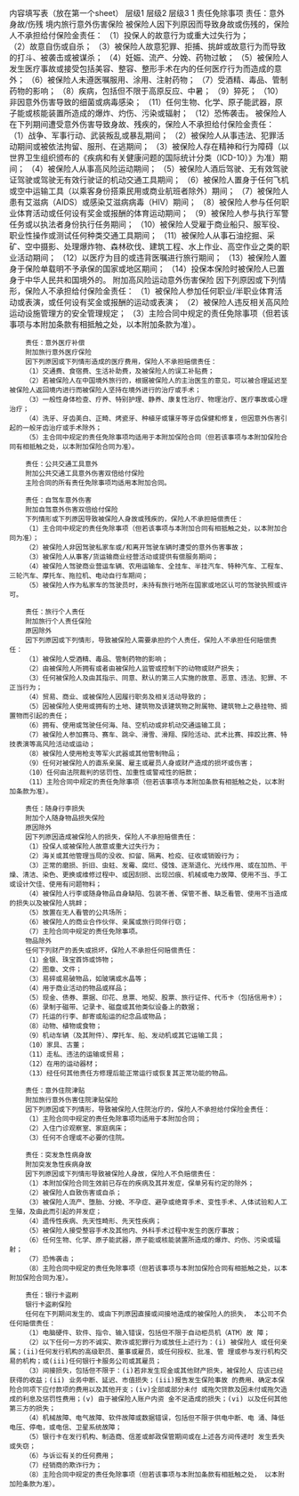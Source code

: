 内容填写表（放在第一个sheet）
	层级1	层级2	层级3
	1 责任免除事项
		责任：意外身故/伤残
		境内旅行意外伤害保险
		被保险人因下列原因而导致身故或伤残的，保险人不承担给付保险金责任：
		（1）投保人的故意行为或重大过失行为；	 
		（2）故意自伤或自杀；
		（3）被保险人故意犯罪、拒捕、挑衅或故意行为而导致的打斗、被袭击或被谋杀；
		（4）妊娠、流产、分娩、药物过敏；
		（5）被保险人发生医疗事故或接受包括美容、整容、整形手术在内的任何医疗行为而造成的意外；
		（6）被保险人未遵医嘱服用、涂用、注射药物；
		（7）受酒精、毒品、管制药物的影响；
		（8）疾病，包括但不限于高原反应、中暑；
		（9）猝死；
		（10）非因意外伤害导致的细菌或病毒感染；
		（11）任何生物、化学、原子能武器，原子能或核能装置所造成的爆炸、灼伤、污染或辐射；
		（12）恐怖袭击。
		被保险人在下列期间遭受意外伤害导致身故、残疾的，保险人不承担给付保险金责任：
		（1）战争、军事行动、武装叛乱或暴乱期间；
		（2）被保险人从事违法、犯罪活动期间或被依法拘留、服刑、在逃期间；
		（3）被保险人存在精神和行为障碍（以世界卫生组织颁布的《疾病和有关健康问题的国际统计分类（ICD-10）》为准）期间；
		（4）被保险人从事高风险运动期间；
		（5）被保险人酒后驾驶、无有效驾驶证驾驶或驾驶无有效行驶证的机动交通工具期间；
		（6）被保险人置身于任何飞机或空中运输工具（以乘客身份搭乘民用或商业航班者除外）期间；
		（7）被保险人患有艾滋病（AIDS）或感染艾滋病病毒（HIV）期间；
		（8）被保险人参与任何职业体育活动或任何设有奖金或报酬的体育运动期间；
		（9）被保险人参与执行军警任务或以执法者身份执行任务期间；
		（10）被保险人受雇于商业船只、服军役、职业性操作或测试任何种类交通工具期间；
		（11）被保险人从事石油挖掘、采矿、空中摄影、处理爆炸物、森林砍伐、建筑工程、水上作业、高空作业之类的职业活动期间；
		（12）以医疗为目的或违背医嘱进行旅行期间；
		（13）被保险人置身于保险单载明不予承保的国家或地区期间；
		（14）投保本保险时被保险人已置身于中华人民共和国境外的。
		附加高风险运动意外伤害保险
		因下列原因或下列情形，保险人不承担给付保险金责任：
		（1）被保险人参加任何职业/半职业体育活动或表演，或任何设有奖金或报酬的运动或表演；
		（2）被保险人违反相关高风险运动设施管理方的安全管理规定；
		（3）主险合同中规定的责任免除事项（但若该事项与本附加条款有相抵触之处，以本附加条款为准）。

		责任：意外医疗补偿
		附加旅行意外医疗保险
		因下列原因或下列情形造成的医疗费用，保险人不承担赔偿责任：
		（1）交通费、食宿费、生活补助费，及被保险人的误工补贴费；
		（2）若被保险人在中国境外旅行的，根据被保险人的主治医生的意见，可以被合理延迟至被保险人返回境内进行而被保险人坚持在境外进行的治疗或手术；
		（3）一般性身体检查、疗养、特别护理、静养、康复性治疗、物理治疗、医疗事故或心理治疗；
		（4）洗牙、牙齿美白、正畸、烤瓷牙、种植牙或镶牙等牙齿保健和修复，但因意外伤害引起的一般牙齿治疗或手术除外；
		（5）主合同中规定的责任免除事项均适用于本附加保险合同（但若该事项与本附加保险合同有相抵触之处，以本附加保险合同为准）。

		责任：公共交通工具意外
		附加公共交通工具意外伤害双倍给付保险
		主险合同的所有责任免除事项均适用本附加合同。

		责任：自驾车意外伤害
		附加自驾意外伤害双倍给付保险
		下列情形或下列原因导致被保险人身故或残疾的，保险人不承担赔偿责任：
		（1）主合同中规定的责任免除事项（但若该事项与本附加合同有相抵触之处，以本附加合同为准）；
		（2）被保险人非因驾驶私家车或/和离开驾驶车辆时遭受的意外伤害事故；
		（3）被保险人从事客/货运输商业经营活动或提供有偿服务期间；
		（4）被保险人驾驶商业营运车辆、农用运输车、全挂车、半挂汽车、特种汽车、工程车、三轮汽车、摩托车、拖拉机、电动自行车期间；
		（5）被保险人作为私家车的驾驶员时，未持有旅行地所在国家或地区认可的驾驶执照或许可。

		责任：旅行个人责任
		附加旅行个人责任保险
		原因除外
		因下列原因或下列情形，导致被保险人需要承担的个人责任，保险人不承担任何赔偿责任：
		（1）被保险人受酒精、毒品、管制药物的影响；
		（2）由被保险人所拥有或者由被保险人监管或控制下的动物或财产损失；
		（3）任何被保险人及由其指示、同意、默认的第三人实施的故意、恶意、违法、犯罪、不正当行为；
		（4）贸易、商业、或被保险人因履行职务及相关活动导致的；
		（5）因被保险人使用或拥有的土地、建筑物及该建筑物之附属物、建筑物上之悬挂物、搁置物而引起的责任；
		（6）拥有、使用或驾驶任何海、陆、空机动或非机动交通运输工具；
		（7）被保险人参加赛马、赛车、跳伞、滑雪、滑翔、探险活动、武术比赛、摔跤比赛、特技表演等高风险活动或运动；
		（8）被保险人使用枪支等军火武器或其他管制物品；
		（9）任何对被保险人的直系亲属、雇主或雇员人身或财产造成的损坏或伤害；
		（10）任何由法院裁判的惩罚性、加重性或警戒性的赔款；
		（11）主险合同中规定的责任免除事项（但若该事项与本附加条款有相抵触之处，以本附加条款为准）。

		责任：随身行李损失
		附加个人随身物品损失保险
		原因除外
		因下列原因造成被保险人的损失，保险人不承担赔偿责任：
		（1）投保人或被保险人故意或重大过失行为；
		（2）海关或其他管理当局的没收、扣留、隔离、检疫、征收或销毁行为；
		（3）正常的磨损、折旧、虫蛀、发霉、腐烂、侵蚀、逐渐退化、光线作用、或在加热、干燥、清洁、染色、更换或维修过程中、或因刮损、出现凹痕、机械或电力故障、使用不当、手工或设计欠佳、使用有问题物料；
		（4）被保险人行李或随身物品自身缺陷、包装不善、保管不善、缺乏看管、使用不当造成的损失以及被保险人挑衅；
		（5）放置在无人看管的公共场所；
		（6）被保险人的商业合作伙伴、亲属或旅行同伴行窃；
		（7）主险合同中规定的责任免除事项。
		物品除外
		任何下列财产的丢失或损坏，保险人不承担任何赔偿责任：
		（1）金银、珠宝首饰或饰物；
		（2）图章、文件；
		（3）易碎或易破物品，如玻璃或水晶等；
		（4）用于商业活动的物品或样品；
		（5）现金、债券、票据、印花、息票、地契、股票、旅行证件、代币卡（包括信用卡）；
		（6）录制于磁带、记录卡、磁盘或其他类似设备上的数据；
		（7）托运的行李、邮寄或船运的纪念品或物品；
		（8）动物、植物或食物；
		（9）机动车辆（及其附件）、摩托车、船、发动机或其它运输工具；
		（10）家具、古董；
		（11）走私、违法的运输或贸易；
		（12）在用的运动器材；
		（13）经任何其他责任方修理后能正常运行或恢复其正常功能的物品。

		责任：意外住院津贴
		附加旅行意外伤害住院津贴保险
		因下列原因或下列情形，导致被保险人住院治疗的，保险人不承担给付保险金责任：
		（1）主险合同中规定的责任免除事项均适用于本附加合同；
		（2）入住门诊观察室、家庭病床；
		（3）任何不合理或不必要的住院。

		责任：突发急性病身故
		附加突发急性疾病身故
		因下列原因或下列情形导致被保险人身故，保险人不负赔偿责任：
		（1）本附加保险合同生效前已存在的疾病及其并发症，保单另有约定的除外；
		（2）被保险人自致伤害或自杀；
		（3）被保险人流产、堕胎、分娩、不孕症、避孕或绝育手术、变性手术、人体试验和人工生殖，及由此而引起的并发症；
		（4）遗传性疾病、先天性畸形、先天性疾病；
		（5）被保险人接受整容手术及其他内、外科手术过程中发生的医疗事故；
		（6）任何生物、化学、原子能武器，原子能或核能装置所造成的爆炸、灼伤、污染或辐射；
		（7）恐怖袭击；
		（8）主险合同中规定的责任免除事项（但若该事项与本附加保险合同有相抵触之处，以本附加保险合同为准）。

		责任：银行卡盗刷
		银行卡盗刷保险
		任何在下列期间发生的、或由下列原因直接或间接地造成的被保险人的损失， 本公司不负任何赔偿责任：
		（1）电脑硬件、软件、指令、输入错误，包括但不限于自动柜员机（ATM）故 障；
		（2）以下任何一方的不诚实、欺诈或犯罪行为或放任上述行为：(i) 被保险人 或任何亲属；(ii)任何发行机构的高级职员、董事或雇员，或任何授权、批准、管 理或参与发行机构交易的机构；或(iii)任何银行卡服务公司或其雇员；
		（3）间接损失，包括但不限于：(i)若非发生现金或其他财产损失，被保险人 应该已经获得的收益；(ii) 业务中断、延迟、市值损失；(iii)报告发生保险事故 的费用、确定本保险合同项下应付款项的费用以及其他开支；(iv)全部或部分未付 或拖欠贷款及因未付或拖欠造成的利息及惩罚性费用；(v) 由于被保险人账户内资 金不足造成的损失；(vi) 以及任何其他第三方的损失；
		（4）机械故障、电气故障、软件故障或数据错误，包括但不限于供电中断、电 涌、降低电压、停电，或电信、卫星系统故障；
		（5）银行卡在发行机构、制造商、信差或邮政保管期间或在上述各方间传递时 发生丢失或失窃；
		（6）与诉讼有关的任何费用；
		（7）经销商的欺诈行为；
		（8）主险合同中规定的责任免除事项（但若该事项与本附加条款有相抵触之处， 以本附加险条款为准）。




